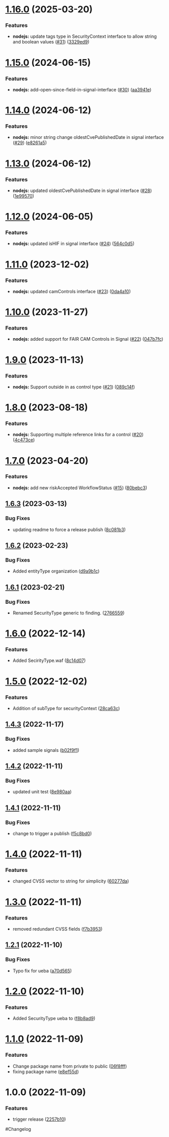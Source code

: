 # [1.16.0](https://github.com/Safe-Security/signal/compare/v1.15.0...v1.16.0) (2025-03-20)


### Features

* **nodejs:** update tags type in SecurityContext interface to allow string and boolean values ([#31](https://github.com/Safe-Security/signal/issues/31)) ([3329ed9](https://github.com/Safe-Security/signal/commit/3329ed97afacccfca1f82d56c0c62dcea9ebc7d4))

# [1.15.0](https://github.com/Safe-Security/signal/compare/v1.14.0...v1.15.0) (2024-06-15)


### Features

* **nodejs:** add-open-since-field-in-signal-interface ([#30](https://github.com/Safe-Security/signal/issues/30)) ([aa3941e](https://github.com/Safe-Security/signal/commit/aa3941e4d493e5aab598f992b353f5fbade792e5))

# [1.14.0](https://github.com/Safe-Security/signal/compare/v1.13.0...v1.14.0) (2024-06-12)


### Features

* **nodejs:** minor string change oldestCvePublishedDate in signal interface ([#29](https://github.com/Safe-Security/signal/issues/29)) ([e8261a5](https://github.com/Safe-Security/signal/commit/e8261a51e898da3544f0b598a4a468a3975eb163))

# [1.13.0](https://github.com/Safe-Security/signal/compare/v1.12.0...v1.13.0) (2024-06-12)


### Features

* **nodejs:** updated oldestCvePublishedDate in signal interface ([#28](https://github.com/Safe-Security/signal/issues/28)) ([1e99570](https://github.com/Safe-Security/signal/commit/1e9957056c7e66b5ddbe0c097f79e9219f703c52))

# [1.12.0](https://github.com/Safe-Security/signal/compare/v1.11.0...v1.12.0) (2024-06-05)


### Features

* **nodejs:** updated isHIF in signal interface ([#24](https://github.com/Safe-Security/signal/issues/24)) ([564c0d5](https://github.com/Safe-Security/signal/commit/564c0d5908c3406452d775b56839a9794bc68214))

# [1.11.0](https://github.com/Safe-Security/signal/compare/v1.10.0...v1.11.0) (2023-12-02)


### Features

* **nodejs:** updated camControls interface ([#23](https://github.com/Safe-Security/signal/issues/23)) ([0da4a10](https://github.com/Safe-Security/signal/commit/0da4a10776bc5a02c273dd296ade4972fca2dbe9))

# [1.10.0](https://github.com/Safe-Security/signal/compare/v1.9.0...v1.10.0) (2023-11-27)


### Features

* **nodejs:** added support for FAIR CAM Controls in Signal ([#22](https://github.com/Safe-Security/signal/issues/22)) ([047b7fc](https://github.com/Safe-Security/signal/commit/047b7fc53036adceb9d245236ccc5076e535b93e))

# [1.9.0](https://github.com/Safe-Security/signal/compare/v1.8.0...v1.9.0) (2023-11-13)


### Features

* **nodejs:** Support outside in as control type ([#21](https://github.com/Safe-Security/signal/issues/21)) ([089c14f](https://github.com/Safe-Security/signal/commit/089c14fc4f0cb77ee687ecc0c846a00f701e6555))

# [1.8.0](https://github.com/Safe-Security/signal/compare/v1.7.0...v1.8.0) (2023-08-18)


### Features

* **nodejs:** Supporting multiple reference links for a control ([#20](https://github.com/Safe-Security/signal/issues/20)) ([4c473ce](https://github.com/Safe-Security/signal/commit/4c473cef5841b07fe9181c9b74c3897b48c6bcbb))

# [1.7.0](https://github.com/Safe-Security/signal/compare/v1.6.3...v1.7.0) (2023-04-20)


### Features

* **nodejs:** add new riskAccepted WorkflowStatus ([#15](https://github.com/Safe-Security/signal/issues/15)) ([80bebc3](https://github.com/Safe-Security/signal/commit/80bebc3cf45ed43d65f1057db5566d65aba75e59))

## [1.6.3](https://github.com/Safe-Security/signal/compare/v1.6.2...v1.6.3) (2023-03-13)


### Bug Fixes

* updating readme to force a release publish ([8c081b3](https://github.com/Safe-Security/signal/commit/8c081b313f20d45a8d541ed24811de4f22ce0818))

## [1.6.2](https://github.com/Safe-Security/signal/compare/v1.6.1...v1.6.2) (2023-02-23)


### Bug Fixes

* Added entityType organization ([d9a9b1c](https://github.com/Safe-Security/signal/commit/d9a9b1c98f7da39ba8b9d6c7b0724620462d8000))

## [1.6.1](https://github.com/Safe-Security/signal/compare/v1.6.0...v1.6.1) (2023-02-21)


### Bug Fixes

* Renamed SecurityType generic to finding. ([2766559](https://github.com/Safe-Security/signal/commit/27665590522f0d9b296f70b11dbdb4b2d99d45e6))

# [1.6.0](https://github.com/Safe-Security/signal/compare/v1.5.0...v1.6.0) (2022-12-14)


### Features

* Added SecirityType.waf ([8c14d07](https://github.com/Safe-Security/signal/commit/8c14d0746136059b51776d2f14fe3b5cfc88a31f))

# [1.5.0](https://github.com/Safe-Security/signal/compare/v1.4.3...v1.5.0) (2022-12-02)


### Features

* Addition of subType for securityContext ([28ca63c](https://github.com/Safe-Security/signal/commit/28ca63cd8b55d5368e03d05c29d3739635c15674))

## [1.4.3](https://github.com/Safe-Security/signal/compare/v1.4.2...v1.4.3) (2022-11-17)


### Bug Fixes

* added sample signals ([b02f9f1](https://github.com/Safe-Security/signal/commit/b02f9f10553886cf4227afc92785eac6f9e584b0))

## [1.4.2](https://github.com/Safe-Security/signal/compare/v1.4.1...v1.4.2) (2022-11-11)


### Bug Fixes

* updated unit test ([8e980aa](https://github.com/Safe-Security/signal/commit/8e980aa53b95b5d62d0d9c7bd12c938676abb5b8))

## [1.4.1](https://github.com/Safe-Security/signal/compare/v1.4.0...v1.4.1) (2022-11-11)


### Bug Fixes

* change to trigger a publish ([f5c8bd0](https://github.com/Safe-Security/signal/commit/f5c8bd0666ef6791d56a0879ca950f7ac0e36f53))

# [1.4.0](https://github.com/Safe-Security/signal/compare/v1.3.0...v1.4.0) (2022-11-11)


### Features

* changed CVSS vector to string for simplicity ([60277da](https://github.com/Safe-Security/signal/commit/60277daf6b53eba41e047197fd9e6bf9db16556b))

# [1.3.0](https://github.com/Safe-Security/signal/compare/v1.2.1...v1.3.0) (2022-11-11)


### Features

* removed redundant CVSS fields ([f7b3953](https://github.com/Safe-Security/signal/commit/f7b3953cec2b498baa7ea5c9be9ff8629853c48e))

## [1.2.1](https://github.com/Safe-Security/signal/compare/v1.2.0...v1.2.1) (2022-11-10)


### Bug Fixes

* Typo fix for ueba ([a70d565](https://github.com/Safe-Security/signal/commit/a70d565c01f5b51c999e7f1eaae588202affafb1))

# [1.2.0](https://github.com/Safe-Security/signal/compare/v1.1.0...v1.2.0) (2022-11-10)


### Features

* Added SecurityType ueba to ([f8b8ad9](https://github.com/Safe-Security/signal/commit/f8b8ad9e9fc67dae37d2dba8f0a9bfb4b673f044))

# [1.1.0](https://github.com/Safe-Security/signal/compare/v1.0.0...v1.1.0) (2022-11-09)


### Features

* Change package name from private to public ([06f8fff](https://github.com/Safe-Security/signal/commit/06f8fff620c5099299791e6d1eb8ddd104a37174))
* fixing package name ([e8ef55d](https://github.com/Safe-Security/signal/commit/e8ef55dcd4b5009c88de97571c905cce8c7ff133))

# 1.0.0 (2022-11-09)


### Features

* trigger release ([2257b10](https://github.com/Safe-Security/signal/commit/2257b106132ffc2e8a222289cff8157385b46c19))

#Changelog
